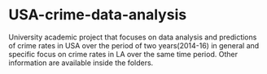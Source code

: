 # USA-crime-data-analysis
University academic project that focuses on data analysis and predictions of crime rates in USA over the period of two years(2014-16) in general and specific focus on crime rates in LA over the same time period. Other information are available inside the folders.
